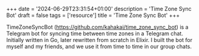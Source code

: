 +++
date = '2024-06-29T23:31:54+01:00'
description = 'Time Zone Sync Bot'
draft = false
tags = ['resource']
title = 'Time Zone Sync Bot'
+++

TimeZoneSyncBot (https://github.com/kahakai/time_zone_sync_bot) is a Telegram bot for syncing time between time zones in a Telegram chat. Initially written in Go, later rewritten from scratch in Elixir. I built the bot for myself and my friends, and we use it from time to time in our group chats.
